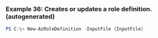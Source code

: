 
### Example 36: Creates or updates a role definition. (autogenerated)
```powershell
PS C:\> New-AzRoleDefinition -InputFile {InputFile}


